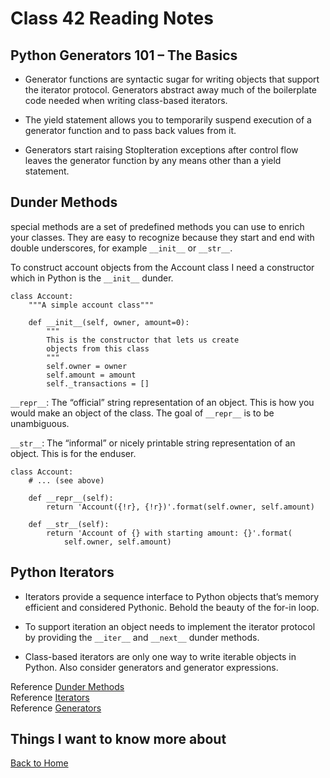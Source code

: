 # Class 42 Reading Notes

## Python Generators 101 – The Basics

- Generator functions are syntactic sugar for writing objects that support the iterator protocol. Generators abstract away much of the boilerplate code needed when writing class-based iterators.

- The yield statement allows you to temporarily suspend execution of a generator function and to pass back values from it.

- Generators start raising StopIteration exceptions after control flow leaves the generator function by any means other than a yield statement.

## Dunder Methods

special methods are a set of predefined methods you can use to enrich your classes. They are easy to recognize because they start and end with double underscores, for example `__init__` or `__str__`.

To construct account objects from the Account class I need a constructor which in Python is the `__init__` dunder.

```
class Account:
    """A simple account class"""

    def __init__(self, owner, amount=0):
        """
        This is the constructor that lets us create
        objects from this class
        """
        self.owner = owner
        self.amount = amount
        self._transactions = []
```

`__repr__`: The “official” string representation of an object. This is how you would make an object of the class. The goal of `__repr__` is to be unambiguous.

`__str__`: The “informal” or nicely printable string representation of an object. This is for the enduser.

```
class Account:
    # ... (see above)

    def __repr__(self):
        return 'Account({!r}, {!r})'.format(self.owner, self.amount)

    def __str__(self):
        return 'Account of {} with starting amount: {}'.format(
            self.owner, self.amount)
```

## Python Iterators

- Iterators provide a sequence interface to Python objects that’s memory efficient and considered Pythonic. Behold the beauty of the for-in loop.

- To support iteration an object needs to implement the iterator protocol by providing the `__iter__` and `__next__` dunder methods.

- Class-based iterators are only one way to write iterable objects in Python. Also consider generators and generator expressions.

Reference [Dunder Methods](https://dbader.org/blog/python-dunder-methods)  
Reference [Iterators](https://dbader.org/blog/python-iterators)  
Reference [Generators](https://dbader.org/blog/python-generators)  

## Things I want to know more about

[Back to Home](../../README.md)
